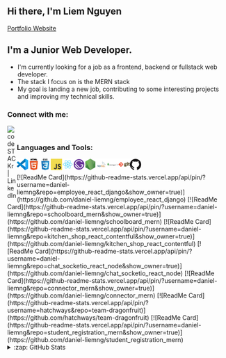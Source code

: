 ## Hi there, I'm Liem Nguyen

[Portfolio Website](https://danielliemng.netlify.app "Liem Nguyen")

## I'm a Junior Web Developer.

- I'm currently looking for a job as a frontend, backend or fullstack web developer.
- The stack I focus on is the MERN stack
- My goal is landing a new job, contributing to some interesting projects and improving my technical skills.

### Connect with me:

[<img align="left" alt="codeSTACKr | LinkedIn" width="22px" src="https://cdn.jsdelivr.net/npm/simple-icons@v3/icons/linkedin.svg" />](https://www.linkedin.com/in/daniel-liemng)

<br/>

### Languages and Tools:

<img align="left" alt="Visual Studio Code" width="26px" src="https://raw.githubusercontent.com/github/explore/80688e429a7d4ef2fca1e82350fe8e3517d3494d/topics/visual-studio-code/visual-studio-code.png" />
<img align="left" alt="HTML5" width="26px" src="https://raw.githubusercontent.com/github/explore/80688e429a7d4ef2fca1e82350fe8e3517d3494d/topics/html/html.png" />
<img align="left" alt="CSS3" width="26px" src="https://raw.githubusercontent.com/github/explore/80688e429a7d4ef2fca1e82350fe8e3517d3494d/topics/css/css.png" />
<img align="left" alt="JavaScript" width="26px" src="https://raw.githubusercontent.com/github/explore/80688e429a7d4ef2fca1e82350fe8e3517d3494d/topics/javascript/javascript.png" />
<img align="left" alt="React" width="26px" src="https://raw.githubusercontent.com/github/explore/80688e429a7d4ef2fca1e82350fe8e3517d3494d/topics/react/react.png" />
<img align="left" alt="Gatsby" width="26px" src="https://raw.githubusercontent.com/github/explore/e94815998e4e0713912fed477a1f346ec04c3da2/topics/gatsby/gatsby.png" />
<img align="left" alt="Node.js" width="26px" src="https://raw.githubusercontent.com/github/explore/80688e429a7d4ef2fca1e82350fe8e3517d3494d/topics/nodejs/nodejs.png" />
<img align="left" alt="MySQL" width="26px" src="https://raw.githubusercontent.com/github/explore/80688e429a7d4ef2fca1e82350fe8e3517d3494d/topics/mysql/mysql.png" />
<img align="left" alt="MongoDB" width="26px" src="https://raw.githubusercontent.com/github/explore/80688e429a7d4ef2fca1e82350fe8e3517d3494d/topics/mongodb/mongodb.png" />
<img align="left" alt="Git" width="26px" src="https://raw.githubusercontent.com/github/explore/80688e429a7d4ef2fca1e82350fe8e3517d3494d/topics/git/git.png" />
<img align="left" alt="GitHub" width="26px" src="https://raw.githubusercontent.com/github/explore/78df643247d429f6cc873026c0622819ad797942/topics/github/github.png" />

<br/>
<br/>
[![ReadMe Card](https://github-readme-stats.vercel.app/api/pin/?username=daniel-liemng&repo=employee_react_django&show_owner=true)](https://github.com/daniel-liemng/employee_react_django)
[![ReadMe Card](https://github-readme-stats.vercel.app/api/pin/?username=daniel-liemng&repo=schoolboard_mern&show_owner=true)](https://github.com/daniel-liemng/schoolboard_mern)
[![ReadMe Card](https://github-readme-stats.vercel.app/api/pin/?username=daniel-liemng&repo=kitchen_shop_react_contentful&show_owner=true)](https://github.com/daniel-liemng/kitchen_shop_react_contentful)
[![ReadMe Card](https://github-readme-stats.vercel.app/api/pin/?username=daniel-liemng&repo=chat_socketio_react_node&show_owner=true)](https://github.com/daniel-liemng/chat_socketio_react_node)
[![ReadMe Card](https://github-readme-stats.vercel.app/api/pin/?username=daniel-liemng&repo=connector_mern&show_owner=true)](https://github.com/daniel-liemng/connector_mern)
[![ReadMe Card](https://github-readme-stats.vercel.app/api/pin/?username=hatchways&repo=team-dragonfruit)](https://github.com/hatchways/team-dragonfruit)
[![ReadMe Card](https://github-readme-stats.vercel.app/api/pin/?username=daniel-liemng&repo=student_registration_mern&show_owner=true)](https://github.com/daniel-liemng/student_registration_mern) 

<details>
  <summary>:zap: GitHub Stats</summary>

<!--START_SECTION:activity-->
<img align="left" alt="Liem Ng GitHub Stats" src="https://github-readme-stats.codestackr.vercel.app/api?username=daniel-liemng&show_icons=true&hide_border=true" />

</details>
